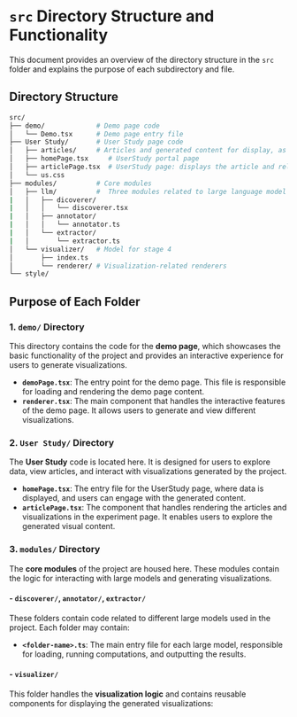# `src` Directory Structure and Functionality

This document provides an overview of the directory structure in the `src` folder and explains the purpose of each subdirectory and file.

## Directory Structure

```bash
src/
├── demo/             # Demo page code
│   └── Demo.tsx      # Demo page entry file
├── User Study/       # User Study page code
│   ├── articles/     # Articles and generated content for display, as exemple data structure of output of stage 3
│   ├── homePage.tsx     # UserStudy portal page
│   ├── articlePage.tsx  # UserStudy page: displays the article and related tasks
│   └── us.css   
├── modules/          # Core modules
│   ├── llm/          #  Three modules related to large language model
|   │   ├── dicoverer/      
|   │   │   └── discoverer.tsx
|   │   ├── annotator/       
|   │   │   └── annotator.ts
|   │   └── extractor/       
|   │       └── extractor.ts
│   └── visualizer/   # Model for stage 4
│       ├── index.ts
│       └── renderer/ # Visualization-related renderers
└── style/
```

## Purpose of Each Folder

### 1. `demo/` Directory

This directory contains the code for the **demo page**, which showcases the basic functionality of the project and provides an interactive experience for users to generate visualizations.

- **`demoPage.tsx`**: The entry point for the demo page. This file is responsible for loading and rendering the demo page content.
- **`renderer.tsx`**: The main component that handles the interactive features of the demo page. It allows users to generate and view different visualizations.

### 2. `User Study/` Directory

The **User Study** code is located here. It is designed for users to explore data, view articles, and interact with visualizations generated by the project.

- **`homePage.tsx`**: The entry file for the UserStudy page, where data is displayed, and users can engage with the generated content.
- **`articlePage.tsx`**: The component that handles rendering the articles and visualizations in the experiment page. It enables users to explore the generated visual content.

### 3. `modules/` Directory

The **core modules** of the project are housed here. These modules contain the logic for interacting with large models and generating visualizations.

#### - `discoverer/`, `annotator/`, `extractor/`

These folders contain code related to different large models used in the project. Each folder may contain:

- **`<folder-name>.ts`**: The main entry file for each large model, responsible for loading, running computations, and outputting the results.

#### - `visualizer/`

This folder handles the **visualization logic** and contains reusable components for displaying the generated visualizations:


